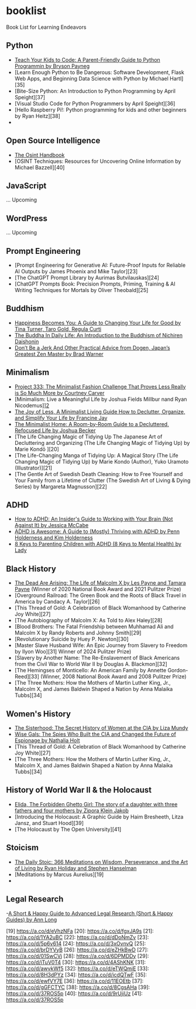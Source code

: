 # booklist
Book List for Learning Endeavors

## Python
- [Teach Your Kids to Code: A Parent-Friendly Guide to Python Programmin by Bryson Payneg][6]
- [Learn Enough Python to Be Dangerous: Software Development, Flask Web Apps, and Beginning Data Science with Python by Michael Hartl][35]
- [Bite-Size Python: An Introduction to Python Programming by April Speight][37]
- [Visual Studio Code for Python Programmers by April Speight][36]
- [Hello Raspberry Pi!: Python programming for kids and other beginners by Ryan Heitz][38]
- 
## Open Source Intelligence
- [The Osint Handbook][4]
- [OSINT Techniques: Resources for Uncovering Online Information by Michael Bazzell][40]

## JavaScript
... Upcoming

## WordPress
... Upcoming 

## Prompt Engineering
- [Prompt Engineering for Generative AI: Future-Proof Inputs for Reliable AI Outputs by James Phoenix and Mike Taylor][23]
- [The ChatGPT Prompt Library by Aurimas Butvilauskas][24]
- [ChatGPT Prompts Book: Precision Prompts, Priming, Training & AI Writing Techniques for Mortals by Oliver Theobald][25]

## Buddhism
- [Happiness Becomes You: A Guide to Changing Your Life for Good by Tina Turner, Taro Gold, Regula Curti][11]
- [The Buddha In Daily Life: An Introduction to the Buddhism of Nichiren Daishonin][3]
- [Don’t Be a Jerk And Other Practical Advice from Dogen, Japan’s Greatest Zen Master by Brad Warner][16]

## Minimalism
- [Project 333: The Minimalist Fashion Challenge That Proves Less Really is So Much More by Courtney Carver][1]
- [Minimalism: Live a Meaningful Life by Joshua Fields Millbur nand Ryan Nicodemus]][2]
- [The Joy of Less, A Minimalist Living Guide How to Declutter, Organize, and Simplify Your Life by Francine Jay][5]
- [The Minimalist Home: A Room-by-Room Guide to a Decluttered, Refocused Life by  Joshua Becker][4]
- [The Life Changing Magic of Tidying Up The Japanese Art of Decluttering and Organizing (The Life Changing Magic of Tidying Up) by Marie Kondō ][20]
- [The Life-Changing Manga of Tidying Up: A Magical Story (The Life Changing Magic of Tidying Up) by Marie Kondo (Author), Yuko Uramoto (Illustrator)][21]
- [The Gentle Art of Swedish Death Cleaning: How to Free Yourself and Your Family from a Lifetime of Clutter (The Swedish Art of Living & Dying Series) by Margareta Magnusson][22]
  
## ADHD
- [How to ADHD: An Insider's Guide to Working with Your Brain (Not Against It) by Jessica McCabe][7]
- [ADHD is Awesome: A Guide to (Mostly) Thriving with ADHD by Penn Holderness and Kim Holderness][8]
- [8 Keys to Parenting Children with ADHD (8 Keys to Mental Health) by Lady][12]

## Black History
- [The Dead Are Arising: The Life of Malcolm X by Les Payne and Tamara Payne][9] (Winner of 2020 National Book Award and 2021 Pulitzer Prize)
- [Overground Railroad: The Green Book and the Roots of Black Travel in America by Candacy A. Taylor][26]
- [This Thread of Gold: A Celebration of Black Womanhood by Catherine Joy White][27]
- [The Autobiography of Malcolm X: As Told to Alex Haley][28]
- [Blood Brothers: The Fatal Friendship between Muhhamad Ali and Malcolm X by Randy Roberts and Johnny Smith][29]
- [Revolutionary Suicide by Huey P. Newton][30]
- [Master Slave Husband Wife: An Epic Journey from Slavery to Freedom by Ilyon Woo][31] Winner of 2024 Pulitzer Prize)
- [Slavery by Another Name: The Re-Enslavement of Black Americans from the Civil War to World War II by Douglas A. Blackmon][32]
- [The Hemingses of Monticello: An American Family by Annette Gordon-Reed][33] (Winner, 2008 National Book Award and 2008 Pulitzer Prize)
- [The Three Mothers: How the Mothers of Martin Luther King, Jr., Malcolm X, and James Baldwin Shaped a Nation by Anna Malaika Tubbs][34]
  
## Women's History
- [The Sisterhood: The Secret History of Women at the CIA by Liza Mundy][10]
- [Wise Gals: The Spies Who Built the CIA and Changed the Future of Espionage by Nathalia Holt][15]
- [This Thread of Gold: A Celebration of Black Womanhood by Catherine Joy White][27]
- [The Three Mothers: How the Mothers of Martin Luther King, Jr., Malcolm X, and James Baldwin Shaped a Nation by Anna Malaika Tubbs][34]

## History of World War II & the Holocaust
- [Elida, The Forbidden Ghetto Girl: The story of a daughter with three fathers and four mothers by Zipora Klein Jakob][17]
- [Introducing the Holocaust: A Graphic Guide by Haim Bresheeth, Litza Jansz, and Stuart Hood][39]
- [The Holocaust by The Open University][41]
  
## Stoicism
- [The Daily Stoic: 366 Meditations on Wisdom, Perseverance, and the Art of Living by Ryan Holiday and Stephen Hanselman][18]
- [Meditations by Marcus Aurelius][19]
- 
## Legal Research
-[A Short & Happy Guide to Advanced Legal Research (Short & Happy Guides) by Ann Long][13]

[Reference Links]:#
[1]: https://a.co/d/crPsxiK
[2]: https://a.co/d/44quTXC
[3]: https://a.co/d/gxrMByy
[4]: https://a.co/d/duNAkyO
[5]: https://a.co/d/bNPKl80
[6]: https://a.co/d/1A7EcDZ
[7]: https://a.co/d/8zmEwNP
[8]: https://a.co/d/53E6cex
[9]: https://a.co/d/i8UHDan
[10]: https://a.co/d/hcfUR0G
[11]: https://a.co/d/4zgLNdH
[12]: https://a.co/d/bFfX9Ez
[13]: https://a.co/d/9A2omMq
[14]: https://a.co/d/iUGlI9q
[15]: https://a.co/d/aH7R4cw
[16]: https://a.co/d/4ILDB3r
[17]: https://a.co/d/4pmc80d
[18]: https://a.co/d/7SlbSZ9
[19] https://a.co/d/eVhzNFa
[20]: https://a.co/d/fgxJA9s
[21]: https://a.co/d/1YA2uBC
[22]: https://a.co/d/dDoNmZv
[23]: https://a.co/d/5p6v614
[24]: https://a.co/d/3xOvnvQ
[25]: https://a.co/d/brDYVyB
[26]: https://a.co/d/eZHkBwD
[27]: https://a.co/d/01SwCVj
[28]: https://a.co/d/6DPMDDy
[29]: https://a.co/d/iTuV0T4
[30]: https://a.co/d/4AShKNK
[31]: https://a.co/d/awvkWf5
[32]: https://a.co/d/eTWQmiE
[33]: https://a.co/d/8H3dPYz
[34]: https://a.co/d/icdQTwF
[35]: https://a.co/d/ewfVY7E
[36]: https://a.co/d/11EOEtb
[37]: https://a.co/d/gGFCTYC
[38]: https://a.co/d/8CgsAHa
[39]: https://a.co/d/37ROS5p
[40]: https://a.co/d/9rUjiUz
[41]: https://a.co/d/37ROS5p
